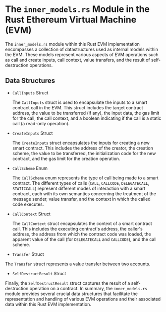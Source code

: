 # The `inner_models.rs` Module in the Rust Ethereum Virtual Machine (EVM)

The `inner_models.rs` module within this Rust EVM implementation encompasses a collection of datastructures used as internal models within the EVM. These models represent various aspects of EVM operations such as call and create inputs, call context, value transfers, and the result of self-destruction operations.

## Data Structures

-  `CallInputs` Struct

    The `CallInputs` struct is used to encapsulate the inputs to a smart contract call in the EVM. This struct includes the target contract address, the value to be transferred (if any), the input data, the gas limit for the call, the call context, and a boolean indicating if the call is a static call (a read-only operation).

- `CreateInputs` Struct

    The `CreateInputs` struct encapsulates the inputs for creating a new smart contract. This includes the address of the creator, the creation scheme, the value to be transferred, the initialization code for the new contract, and the gas limit for the creation operation.

- `CallScheme` Enum

    The `CallScheme` enum represents the type of call being made to a smart contract. The different types of calls (`CALL`, `CALLCODE`, `DELEGATECALL`, `STATICCALL`) represent different modes of interaction with a smart contract, each with its own semantics concerning the treatment of the message sender, value transfer, and the context in which the called code executes.

- `CallContext` Struct

    The `CallContext` struct encapsulates the context of a smart contract call. This includes the executing contract's address, the caller's address, the address from which the contract code was loaded, the apparent value of the call (for `DELEGATECALL` and `CALLCODE`), and the call scheme.

- `Transfer` Struct

The `Transfer` struct represents a value transfer between two accounts.

- `SelfDestructResult` Struct

Finally, the `SelfDestructResult` struct captures the result of a self-destruction operation on a contract. In summary, the `inner_models.rs` module provides several crucial data structures that facilitate the representation and handling of various EVM operations and their associated data within this Rust EVM implementation.
